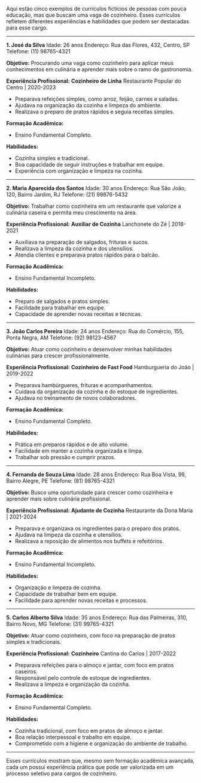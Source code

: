 Aqui estão cinco exemplos de currículos fictícios de pessoas com pouca educação, mas que buscam uma vaga de cozinheiro. Esses currículos refletem diferentes experiências e habilidades que podem ser destacadas para esse cargo.

---

**1. José da Silva**
Idade: 26 anos
Endereço: Rua das Flores, 432, Centro, SP
Telefone: (11) 98765-4321

**Objetivo:**
Procurando uma vaga como cozinheiro para aplicar meus conhecimentos em culinária e aprender mais sobre o ramo de gastronomia.

**Experiência Profissional:**
**Cozinheiro de Linha**
Restaurante Popular do Centro | 2020-2023

* Preparava refeições simples, como arroz, feijão, carnes e saladas.
* Ajudava na organização da cozinha e limpeza do ambiente.
* Realizava o preparo de pratos rápidos e seguia receitas simples.

**Formação Acadêmica:**

* Ensino Fundamental Completo.

**Habilidades:**

* Cozinha simples e tradicional.
* Boa capacidade de seguir instruções e trabalhar em equipe.
* Experiência com organização e limpeza na cozinha.

---

**2. Maria Aparecida dos Santos**
Idade: 30 anos
Endereço: Rua São João, 120, Bairro Jardim, RJ
Telefone: (21) 99876-5432

**Objetivo:**
Trabalhar como cozinheira em um restaurante que valorize a culinária caseira e permita meu crescimento na área.

**Experiência Profissional:**
**Auxiliar de Cozinha**
Lanchonete do Zé | 2018-2021

* Auxiliava na preparação de salgados, frituras e sucos.
* Realizava a limpeza da cozinha e dos utensílios.
* Atendia clientes e preparava pratos rápidos para o balcão.

**Formação Acadêmica:**

* Ensino Fundamental Incompleto.

**Habilidades:**

* Preparo de salgados e pratos simples.
* Facilidade para trabalhar em equipe.
* Capacidade de aprender novas receitas e técnicas.

---

**3. João Carlos Pereira**
Idade: 24 anos
Endereço: Rua do Comércio, 155, Ponta Negra, AM
Telefone: (92) 98123-4567

**Objetivo:**
Atuar como cozinheiro e desenvolver minhas habilidades culinárias para crescer profissionalmente.

**Experiência Profissional:**
**Cozinheiro de Fast Food**
Hamburgueria do João | 2019-2022

* Preparava hambúrgueres, frituras e acompanhamentos.
* Cuidava da organização da cozinha e do estoque de ingredientes.
* Ajudava no treinamento de novos colaboradores.

**Formação Acadêmica:**

* Ensino Fundamental Completo.

**Habilidades:**

* Prática em preparos rápidos e de alto volume.
* Facilidade em manter a cozinha organizada e limpa.
* Trabalhar sob pressão e cumprir prazos.

---

**4. Fernanda de Souza Lima**
Idade: 28 anos
Endereço: Rua Boa Vista, 99, Bairro Alegre, PE
Telefone: (81) 98765-4321

**Objetivo:**
Busco uma oportunidade para crescer como cozinheira e aprender mais sobre culinária profissional.

**Experiência Profissional:**
**Ajudante de Cozinha**
Restaurante da Dona Maria | 2021-2024

* Preparava e organizava os ingredientes para o preparo dos pratos.
* Ajudava na limpeza da cozinha e utensílios.
* Realizava a reposição de alimentos nos buffets e refeitórios.

**Formação Acadêmica:**

* Ensino Fundamental Incompleto.

**Habilidades:**

* Organização e limpeza de cozinha.
* Capacidade de trabalhar bem em equipe.
* Facilidade para aprender novas receitas e processos.

---

**5. Carlos Alberto Silva**
Idade: 35 anos
Endereço: Rua das Palmeiras, 310, Bairro Novo, MG
Telefone: (31) 99765-4321

**Objetivo:**
Atuar como cozinheiro, com foco na preparação de pratos simples e tradicionais.

**Experiência Profissional:**
**Cozinheiro**
Cantina do Carlos | 2017-2022

* Preparava refeições para o almoço e jantar, com foco em pratos caseiros.
* Responsável pelo controle de estoque de ingredientes.
* Realizava a limpeza e organização da cozinha.

**Formação Acadêmica:**

* Ensino Fundamental Completo.

**Habilidades:**

* Cozinha tradicional, com foco em pratos de almoço e jantar.
* Boa relação interpessoal e trabalho em equipe.
* Comprometido com a higiene e organização do ambiente de trabalho.

---

Esses currículos mostram que, mesmo sem formação acadêmica avançada, cada um possui experiência prática que pode ser valorizada em um processo seletivo para cargos de cozinheiro.
